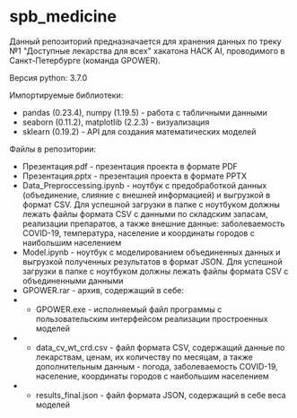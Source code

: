 # spb_medicine

Данный репозиторий предназначается для хранения данных по треку №1 "Доступные лекарства для всех" хакатона HACK AI, проводимого в Санкт-Петербурге (команда GPOWER).

Версия python: 3.7.0

Импортируемые библиотеки: 
- pandas (0.23.4), numpy (1.19.5) - работа с табличными данными
- seaborn (0.11.2), matplotlib (2.2.3) - визуализация
- sklearn (0.19.2) - API для создания математических моделей

Файлы в репозитории:
- Презентация.pdf - презентация проекта в формате PDF
- Презентация.pptx - презентация проекта в формате PPTX
- Data_Preproccessing.ipynb - ноутбук с предобработкой данных (объединение, слияние с внешней информацией) и выгрузкой в формат CSV. Для успешной загрузки в папке с ноутбуком должны лежать файлы формата CSV с данными по складским запасам, реализации препаратов, а также внешние данные: заболеваемость COVID-19, температура, население и координаты городов с наибольшим населением
- Model.ipynb - ноутбук с моделированием объединенных данных и выгрузкой полученных результатов в формат JSON. Для успешной загрузки в папке с ноутбуком должны лежать файлы формата CSV с объединенными данными
- GPOWER.rar - архив, содержащий в себе:
- - GPOWER.exe - исполняемый файл программы с пользовательским интерфейсом реализации простроенных моделей
- - data_cv_wt_crd.csv - файл формата CSV, содержащий данные по лекарствам, ценам, их количеству по месяцам, а также дополнительным данным - погода, заболеваемость COVID-19, население, координаты городов с наибольшим населением
- - results_final.json - файл формата JSON, содержащий в себе веса моделей
